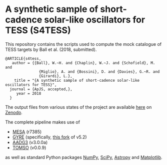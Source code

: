 # A synthetic sample of short-cadence solar-like oscillators for TESS (S4TESS)

This repository contains the scripts used to compute the mock
catalogue of TESS targets by Ball et al. (2018, submitted).

    @ARTICLE{s4tess,
       author = {{Ball}, W.~H. and {Chaplin}, W.~J. and {Schofield}, M. and
                   {Miglio}, A. and {Bossini}, D. and {Davies}, G.~R. and
                   {Girardi}, L.},
        title = "{A synthetic sample of short-cadence solar-like oscillators for TESS}",
      journal = {ApJS, accepted,},
         year = 2018
      }

The output
files from various states of the project are available
[here](https://zenodo.org/record/1470155) on
[Zenodo](https://zenodo.org).

The complete pipeline makes use of

* [MESA](http://mesa.sourceforge.net) (r7385)
* [GYRE](https://bitbucket.org/rhdtownsend/gyre/wiki/Home)
(specifically, [this fork](https://bitbucket.org/warrickball/gyre/commits/b24514643680e7b5c16a564cbe4bb16178e0610f?at=Edbeta_dx)
of v5.2)
* [AADG3](https://warrickball.github.io/AADG3) (v3.0.0a)
* [TOMSO](https://tomso.readthedocs.io) (v0.0.9)

as well as standard Python packages [NumPy](http://www.numpy.org/),
[SciPy](https://www.scipy.org/scipylib/index.html),
[Astropy](http://www.astropy.org/) and
[Matplotlib](https://matplotlib.org/).
